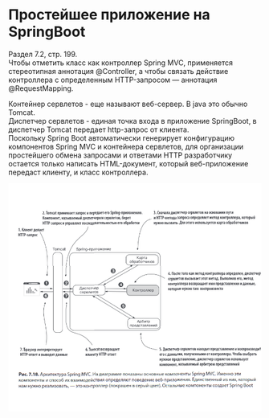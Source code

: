 # Простейшее приложение на SpringBoot
Раздел 7.2, стр. 199.<br>
Чтобы отметить класс как контроллер Spring MVC, применяется
стереотипная аннотация @Controller, а чтобы связать действие контроллера
с определенным HTTP-запросом — аннотация @RequestMapping.

Контейнер сервлетов - еще называют веб-сервер. В java это обычно Tomcat. <br>
Диспетчер сервлетов - единая точка входа в приложение SpringBoot, в диспетчер Tomcat передает http-запрос от клиента.<br>
Поскольку Spring Boot автоматически генерирует конфигурацию компонентов Spring MVC и контейнера сервлетов, для организации простейшего обмена запросами и ответами HTTP разработчику остается только написать
HTML-документ, который веб-приложение передаст клиенту, и класс контроллера.

![Архитектура SpringMVC](image.png)